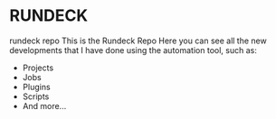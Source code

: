 # RUNDECK
rundeck repo
This is the Rundeck Repo
Here you can see all the new developments that I have done using the automation tool, such as:
  - Projects
  - Jobs
  - Plugins
  - Scripts
  - And more...
  

 
